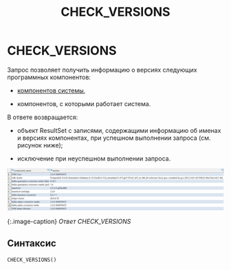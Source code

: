 ﻿---
layout: default
title: CHECK_VERSIONS
nav_order: 7
parent: Запросы SQL+
grand_parent: Справочная информация
has_children: false
has_toc: false
---

# CHECK_VERSIONS

Запрос позволяет получить информацию о версиях следующих программных компонентов:

*   [компонентов системы](../../../Обзор_понятий_компонентов_и_связей/Компоненты_системы/Компоненты_системы.md),

*   компонентов, с которыми работает система.

В ответе возвращается:

*   объект ResultSet с записями, содержащими информацию об именах и версиях компонентах, при успешном 
    выполнении запроса (см. рисунок ниже);

*   исключение при неуспешном выполнении запроса.

![](check_versions.png)

{:.image-caption}
*Ответ CHECK_VERSIONS*

## Синтаксис
```sql
CHECK_VERSIONS()
```